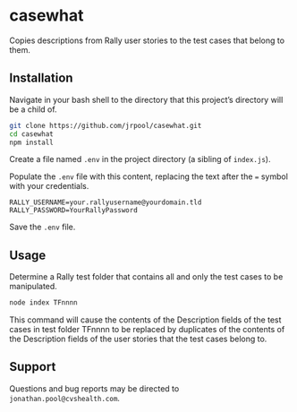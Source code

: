 # casewhat
Copies descriptions from Rally user stories to the test cases that belong to them.

## Installation

Navigate in your bash shell to the directory that this project’s directory will be a child of.

```bash
git clone https://github.com/jrpool/casewhat.git
cd casewhat
npm install
```

Create a file named `.env` in the project directory (a sibling of `index.js`).

Populate the `.env` file with this content, replacing the text after the `=` symbol with your credentials.

```
RALLY_USERNAME=your.rallyusername@yourdomain.tld
RALLY_PASSWORD=YourRallyPassword
```
Save the `.env` file.

## Usage

Determine a Rally test folder that contains all and only the test cases to be manipulated.

```bash
node index TFnnnn
```

This command will cause the contents of the Description fields of the test cases in test folder TFnnnn to be replaced by duplicates of the contents of the Description fields of the user stories that the test cases belong to.

## Support

Questions and bug reports may be directed to `jonathan.pool@cvshealth.com`.